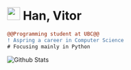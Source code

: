 <h1><img src="https://github.com/vitxrlee.png" width="30" height="30"> Han, Vitor</h1>

```diff
@@Programming student at UBC@@
! Aspring a career in Computer Science
# Focusing mainly in Python
```

<div> 
  <img alt="Github Stats" src="https://github-readme-stats.vercel.app/api?username=vitxrlee&count_private=true&line_height=21&show_icons=true&theme=transparent&hide_border=true" />

</div>
